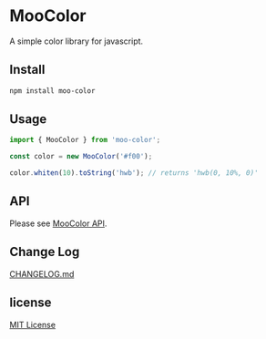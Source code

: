 # MooColor

A simple color library for javascript.

## Install

``` sh
npm install moo-color
```

## Usage

``` js
import { MooColor } from 'moo-color';

const color = new MooColor('#f00');

color.whiten(10).toString('hwb'); // returns 'hwb(0, 10%, 0)'
```

## API

Please see [MooColor API](https://github.com/archco/moo-color/tree/master/docs#moocolor-api).

## Change Log

[CHANGELOG.md](https://github.com/archco/moo-color/blob/master/CHANGELOG.md)

## license

[MIT License](https://github.com/archco/moo-color/blob/master/LICENSE)

